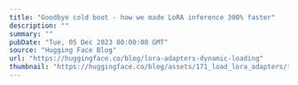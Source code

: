```yaml
---
title: "Goodbye cold boot - how we made LoRA inference 300% faster"
description: ""
summary: ""
pubDate: "Tue, 05 Dec 2023 00:00:00 GMT"
source: "Hugging Face Blog"
url: "https://huggingface.co/blog/lora-adapters-dynamic-loading"
thumbnail: "https://huggingface.co/blog/assets/171_load_lora_adapters/thumbnail3.png"
---
```


